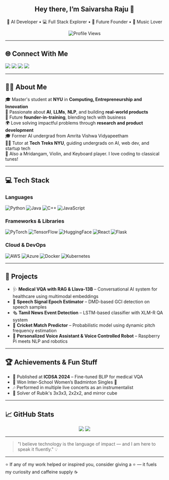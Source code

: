 <h2 align="center">Hey there, I’m Saivarsha Raju 👋</h2>
<p align="center">
🚀 AI Developer • 💻 Full Stack Explorer • 🎯 Future Founder • 🎵 Music Lover
</p>

<p align="center">
  <img src="https://komarev.com/ghpvc/?username=RSaivarsha&label=Profile%20Views&color=blue&style=flat-square" alt="Profile Views" />
</p>

---

## 🌐 Connect With Me

[<img src="https://img.shields.io/badge/LinkedIn-Saivarsha%20Raju-0077B5?style=for-the-badge&logo=linkedin&logoColor=white" />](https://www.linkedin.com/in/sai-varsha-raju/)
[<img src="https://img.shields.io/badge/GitHub-RSaivarsha-181717?style=for-the-badge&logo=github&logoColor=white" />](https://github.com/RSaivarsha)
[<img src="https://img.shields.io/badge/Email-saivarsharaju@nyu.edu-D14836?style=for-the-badge&logo=gmail&logoColor=white" />](mailto:saivarsharaju@nyu.edu)
[<img src="https://img.shields.io/badge/Resume-View-ff69b4?style=for-the-badge" />](https://tinyurl.com/SaivarshaRajuResume)

---

## 👨‍💻 About Me

🎓 Master's student at **NYU** in **Computing, Entrepreneurship and Innovation**  
🧠 Passionate about **AI**, **LLMs**, **NLP**, and building **real-world products**  
🎯 Future **founder-in-training**, blending tech with business  
🌍 Love solving impactful problems through **research and product development**  
🎓 Former AI undergrad from Amrita Vishwa Vidyapeetham  
👨‍🏫 Tutor at **Tech Treks NYU**, guiding undergrads on AI, web dev, and startup tech  
🎵 Also a Mridangam, Violin, and Keyboard player. I love coding to classical tunes!

---

## 💻 Tech Stack

### Languages  
![Python](https://img.shields.io/badge/Python-3776AB?style=for-the-badge&logo=python&logoColor=white)
![Java](https://img.shields.io/badge/Java-ED8B00?style=for-the-badge&logo=java&logoColor=white)
![C++](https://img.shields.io/badge/C++-00599C?style=for-the-badge&logo=c%2B%2B&logoColor=white)
![JavaScript](https://img.shields.io/badge/JavaScript-F7DF1E?style=for-the-badge&logo=javascript&logoColor=black)

### Frameworks & Libraries  
![PyTorch](https://img.shields.io/badge/PyTorch-EE4C2C?style=for-the-badge&logo=pytorch&logoColor=white)
![TensorFlow](https://img.shields.io/badge/TensorFlow-FF6F00?style=for-the-badge&logo=tensorflow&logoColor=white)
![HuggingFace](https://img.shields.io/badge/HuggingFace-FFD21F?style=for-the-badge&logo=huggingface&logoColor=black)
![React](https://img.shields.io/badge/React-20232A?style=for-the-badge&logo=react&logoColor=61DAFB)
![Flask](https://img.shields.io/badge/Flask-000000?style=for-the-badge&logo=flask&logoColor=white)

### Cloud & DevOps  
![AWS](https://img.shields.io/badge/AWS-FF9900?style=for-the-badge&logo=amazonaws&logoColor=white)
![Azure](https://img.shields.io/badge/Azure-0078D4?style=for-the-badge&logo=microsoftazure&logoColor=white)
![Docker](https://img.shields.io/badge/Docker-2496ED?style=for-the-badge&logo=docker&logoColor=white)
![Kubernetes](https://img.shields.io/badge/Kubernetes-326CE5?style=for-the-badge&logo=kubernetes&logoColor=white)

---

## 🚀 Projects

- 🩺 **Medical VQA with RAG & Llava-13B** – Conversational AI system for healthcare using multimodal embeddings  
- 🎤 **Speech Signal Epoch Estimator** – DMD-based GCI detection on speech samples  
- 🗞️ **Tamil News Event Detection** – LSTM-based classifier with XLM-R QA system  
- 🏏 **Cricket Match Predictor** – Probabilistic model using dynamic pitch frequency estimation  
- 🧠 **Personalized Voice Assistant & Voice Controlled Robot** – Raspberry Pi meets NLP and robotics

---

## 🏆 Achievements & Fun Stuff

- 🧪 Published at **ICDSA 2024** – Fine-tuned BLIP for medical VQA  
- 🏸 Won Inter-School Women’s Badminton Singles 🥈  
- 🎶 Performed in multiple live concerts as an instrumentalist  
- 🧩 Solver of Rubik's 3x3x3, 2x2x2, and mirror cube

---

## 📈 GitHub Stats

<p align="center">
  <img src="https://github-readme-stats.vercel.app/api?username=RSaivarsha&show_icons=true&theme=radical" />
  <img src="https://github-readme-streak-stats.herokuapp.com/?user=RSaivarsha&theme=radical" />
</p>

---

> "I believe technology is the language of impact — and I am here to speak it fluently." 💡

---

⭐️ If any of my work helped or inspired you, consider giving a ⭐ — it fuels my curiosity and caffeine supply ☕
